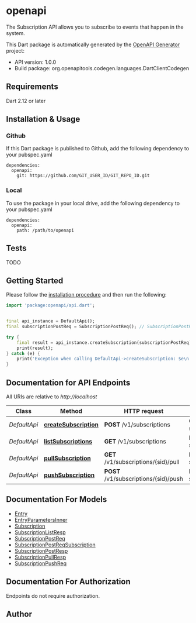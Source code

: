 # openapi
The Subscription API allows you to subscribe to events that happen in the system.

This Dart package is automatically generated by the [OpenAPI Generator](https://openapi-generator.tech) project:

- API version: 1.0.0
- Build package: org.openapitools.codegen.languages.DartClientCodegen

## Requirements

Dart 2.12 or later

## Installation & Usage

### Github
If this Dart package is published to Github, add the following dependency to your pubspec.yaml
```
dependencies:
  openapi:
    git: https://github.com/GIT_USER_ID/GIT_REPO_ID.git
```

### Local
To use the package in your local drive, add the following dependency to your pubspec.yaml
```
dependencies:
  openapi:
    path: /path/to/openapi
```

## Tests

TODO

## Getting Started

Please follow the [installation procedure](#installation--usage) and then run the following:

```dart
import 'package:openapi/api.dart';


final api_instance = DefaultApi();
final subscriptionPostReq = SubscriptionPostReq(); // SubscriptionPostReq | 

try {
    final result = api_instance.createSubscription(subscriptionPostReq);
    print(result);
} catch (e) {
    print('Exception when calling DefaultApi->createSubscription: $e\n');
}

```

## Documentation for API Endpoints

All URIs are relative to *http://localhost*

Class | Method | HTTP request | Description
------------ | ------------- | ------------- | -------------
*DefaultApi* | [**createSubscription**](doc//DefaultApi.md#createsubscription) | **POST** /v1/subscriptions | Create a subscription
*DefaultApi* | [**listSubscriptions**](doc//DefaultApi.md#listsubscriptions) | **GET** /v1/subscriptions | List subscriptions
*DefaultApi* | [**pullSubscription**](doc//DefaultApi.md#pullsubscription) | **GET** /v1/subscriptions/{sid}/pull | Pull a subscription
*DefaultApi* | [**pushSubscription**](doc//DefaultApi.md#pushsubscription) | **POST** /v1/subscriptions/{sid}/push | Push a subscription


## Documentation For Models

 - [Entry](doc//Entry.md)
 - [EntryParametersInner](doc//EntryParametersInner.md)
 - [Subscription](doc//Subscription.md)
 - [SubscriptionListResp](doc//SubscriptionListResp.md)
 - [SubscriptionPostReq](doc//SubscriptionPostReq.md)
 - [SubscriptionPostReqSubscription](doc//SubscriptionPostReqSubscription.md)
 - [SubscriptionPostResp](doc//SubscriptionPostResp.md)
 - [SubscriptionPullResp](doc//SubscriptionPullResp.md)
 - [SubscriptionPushReq](doc//SubscriptionPushReq.md)


## Documentation For Authorization

Endpoints do not require authorization.


## Author



